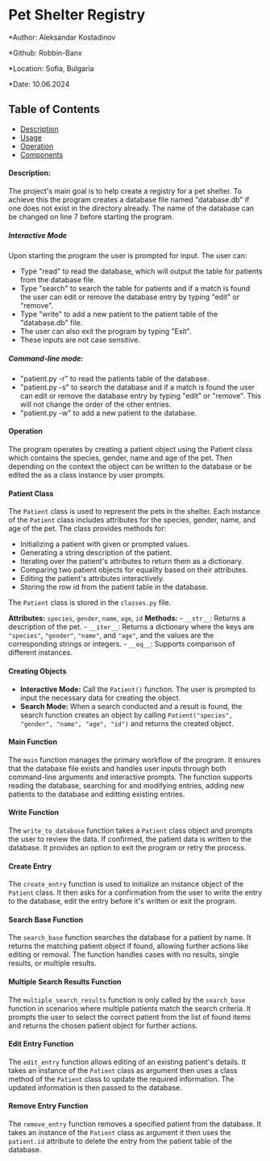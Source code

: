 
# Pet Shelter Registry

*Author: Aleksandar Kostadinov

*Github: Robbin-Banx

*Location: Sofia, Bulgaria

*Date: 10.06.2024

## Table of Contents

- [Description](#description)
- [Usage](#usage)
- [Operation](#operation)
- [Components](#components)

#### Description:
The project's main goal is to help create a registry for a pet shelter.
To achieve this the program creates a database file named "database.db" if one does not exist in the directory already. The name of the database can be changed on line 7 before starting the program.

##### Interactive Mode
Upon starting the program the user is prompted for input. The user can:
* Type "read" to read the database, which will output the table for patients from the database file.
* Type "search" to search the table for patients and if a match is found the user can edit or remove the database entry by typing "edit" or "remove".
* Type "write" to add a new patient to the patient table of the "database.db" file.
* The user can also exit the program by typing "Exit".
* These inputs are not case sensitive.

##### Command-line mode:
* "patient.py -r" to read the patients table of the database.
* "patient.py -s" to search the database and if a match is found the user can edit or remove the database entry by typing "edit" or "remove". This will not change the order of the other entries.
* "patient.py -w" to add a new patient to the database.

#### Operation
The program operates by creating a patient object using the Patient class which contains the species, gender, name and age of the pet. Then depending on the context the object can be written to the database or be edited the as a class instance by user prompts.

#### Patient Class

The `Patient` class is used to represent the pets in the shelter. Each instance of the `Patient` class includes attributes for the species, gender, name, and age of the pet. The class provides methods for:

- Initializing a patient with given or prompted values.
- Generating a string description of the patient.
- Iterating over the patient's attributes to return them as a dictionary.
- Comparing two patient objects for equality based on their attributes.
- Editing the patient's attributes interactively.
- Storing the row id from the patient table in the database.

The `Patient` class is stored in the `classes.py` file.

 **Attributes:** `species`, `gender`, `name`, `age`, `id` 
 **Methods:**
    - `__str__`: Returns a description of the pet.
    - `__iter__`: Returns a dictionary where the keys are `"species"`, `"gender"`, `"name"`, and `"age"`, and the values are the corresponding strings or integers.
    - `__eq__`: Supports comparison of different instances.

#### Creating Objects

- **Interactive Mode:** Call the `Patient()` function. The user is prompted to input the necessary data for creating the object.
- **Search Mode:** When a search conducted and a result is found, the search function creates an object by calling `Patient("species", "gender", "name", "age", "id")` and returns the created object.

#### Main Function

The `main` function manages the primary workflow of the program. It ensures that the database file exists and handles user inputs through both command-line arguments and interactive prompts. The function supports reading the database, searching for and modifying entries, adding new patients to the database and editting existing entries.

#### Write Function

The `write_to_database` function takes a `Patient` class object and prompts the user to review the data. If confirmed, the patient data is written to the database. It provides an option to exit the program or retry the process. 

#### Create Entry

The `create_entry` function is used to initialize an instance object of the `Patient` class. It then asks for a confirmation from the user to write the entry to the database, edit the entry before it's written or exit the program.

#### Search Base Function

The `search_base` function searches the database for a patient by name. It returns the matching patient object if found, allowing further actions like editing or removal. The function handles cases with no results, single results, or multiple results.

#### Multiple Search Results Function

The `multiple_search_results` function is only called by the `search_base` function in scenarios where multiple patients match the search criteria. It prompts the user to select the correct patient from the list of found items and returns the chosen patient object for further actions.

#### Edit Entry Function

The `edit_entry` function allows editing of an existing patient's details. It takes an instance of the `Patient` class as argument then uses a class method of the `Patient` class to update the required information. The updated information is then passed to the database.

#### Remove Entry Function

The `remove_entry` function removes a specified patient from the database.  It takes an instance of the `Patient` class as argument it then uses the `patient.id` attribute to delete the entry from the patient table of the database.
